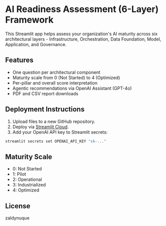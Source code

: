 # AI Readiness Assessment (6-Layer) Framework

This Streamlit app helps assess your organization's AI maturity across six architectural layers - Infrastructure, Orchestration, Data Foundation, Model, Application, and Governance.

## Features
- One question per architectural component
- Maturity scale from 0 (Not Started) to 4 (Optimized)
- Per-pillar and overall score interpretation
- Agentic recommendations via OpenAI Assistant (GPT-4o)
- PDF and CSV report downloads

## Deployment Instructions
1. Upload files to a new GitHub repository.
2. Deploy via [Streamlit Cloud](https://share.streamlit.io).
3. Add your OpenAI API key to Streamlit secrets:

```bash
streamlit secrets set OPENAI_API_KEY "sk-..."
```

## Maturity Scale
- 0: Not Started
- 1: Pilot
- 2: Operational
- 3: Industrialized
- 4: Optimized

## License
zaldynuque